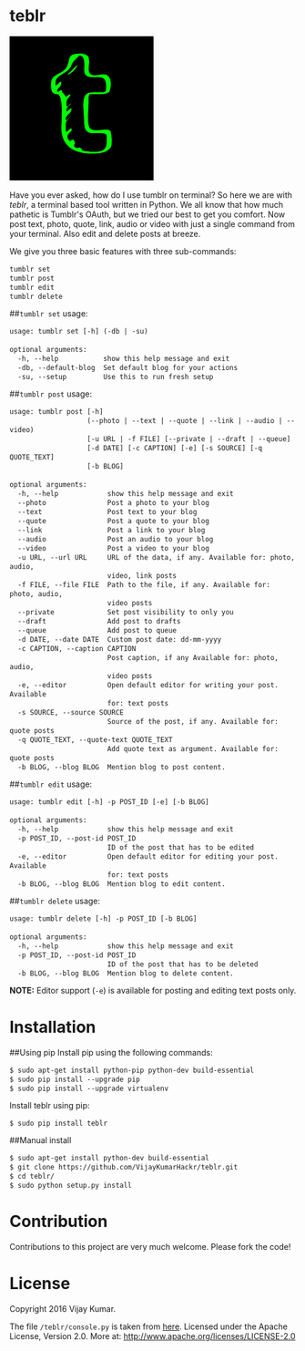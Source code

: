 # **teblr** 

![Tumblr on Termanal](/teblr.png "teblr")

Have you ever asked, how do I use tumblr on terminal? So here we are with *teblr*, a terminal based tool written in Python. We all know that how much pathetic is Tumblr's OAuth, but we tried our best to get you comfort. Now post text, photo, quote, link, audio or video with just a single command from your terminal. Also edit and delete posts at breeze.

We give you three basic features with three sub-commands:
```
tumblr set
tumblr post
tumblr edit
tumblr delete
```

##`tumblr set` usage:
```
usage: tumblr set [-h] (-db | -su)

optional arguments:
  -h, --help           show this help message and exit
  -db, --default-blog  Set default blog for your actions
  -su, --setup         Use this to run fresh setup
```

##`tumblr post` usage:
```
usage: tumblr post [-h]
                   (--photo | --text | --quote | --link | --audio | --video)
                   [-u URL | -f FILE] [--private | --draft | --queue]
                   [-d DATE] [-c CAPTION] [-e] [-s SOURCE] [-q QUOTE_TEXT]
                   [-b BLOG]

optional arguments:
  -h, --help            show this help message and exit
  --photo               Post a photo to your blog
  --text                Post text to your blog
  --quote               Post a quote to your blog
  --link                Post a link to your blog
  --audio               Post an audio to your blog
  --video               Post a video to your blog
  -u URL, --url URL     URL of the data, if any. Available for: photo, audio,
                        video, link posts
  -f FILE, --file FILE  Path to the file, if any. Available for: photo, audio,
                        video posts
  --private             Set post visibility to only you
  --draft               Add post to drafts
  --queue               Add post to queue
  -d DATE, --date DATE  Custom post date: dd-mm-yyyy
  -c CAPTION, --caption CAPTION
                        Post caption, if any Available for: photo, audio,
                        video posts
  -e, --editor          Open default editor for writing your post. Available
                        for: text posts
  -s SOURCE, --source SOURCE
                        Source of the post, if any. Available for: quote posts
  -q QUOTE_TEXT, --quote-text QUOTE_TEXT
                        Add quote text as argument. Available for: quote posts
  -b BLOG, --blog BLOG  Mention blog to post content.
```

##`tumblr edit` usage:
```
usage: tumblr edit [-h] -p POST_ID [-e] [-b BLOG]

optional arguments:
  -h, --help            show this help message and exit
  -p POST_ID, --post-id POST_ID
                        ID of the post that has to be edited
  -e, --editor          Open default editor for editing your post. Available
                        for: text posts
  -b BLOG, --blog BLOG  Mention blog to edit content.
```

##`tumblr delete` usage:
```
usage: tumblr delete [-h] -p POST_ID [-b BLOG]

optional arguments:
  -h, --help            show this help message and exit
  -p POST_ID, --post-id POST_ID
                        ID of the post that has to be deleted
  -b BLOG, --blog BLOG  Mention blog to delete content.
```

**NOTE:** Editor support (`-e`) is available for posting and editing text posts only.

# Installation

##Using pip
Install pip using the following commands:
```
$ sudo apt-get install python-pip python-dev build-essential 
$ sudo pip install --upgrade pip 
$ sudo pip install --upgrade virtualenv 
```
Install teblr using pip:
```
$ sudo pip install teblr
```

##Manual install
```
$ sudo apt-get install python-dev build-essential
$ git clone https://github.com/VijayKumarHackr/teblr.git
$ cd teblr/
$ sudo python setup.py install
```

# Contribution
Contributions to this project are very much welcome. Please fork the code!

# License
Copyright 2016 Vijay Kumar.

The file `/teblr/console.py` is taken from [here](https://github.com/tumblr/pytumblr/blob/master/interactive_console.py).
Licensed under the Apache License, Version 2.0. More at: http://www.apache.org/licenses/LICENSE-2.0
